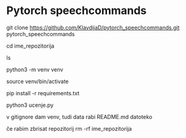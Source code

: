 # Pytorch speechcommands

git clone https://github.com/KlavdijaD/pytorch_speechcommands.git pytorch_speechcommands

cd ime_repozitorija

ls

python3 -m venv venv

source venv/bin/activate

pip install -r requirements.txt

python3 ucenje.py

v gitignore dam venv, tudi data rabi README.md datoteko

če rabim zbrisat repozitorij  rm -rf ime_repozitorija